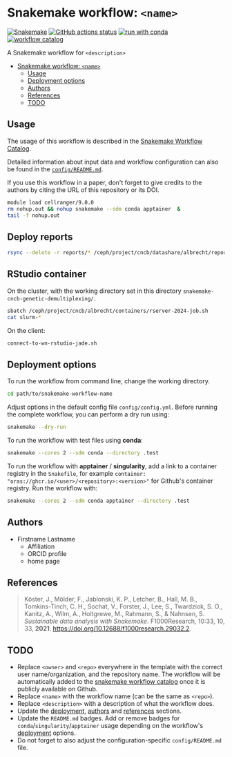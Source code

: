 # Snakemake workflow: `<name>`

[![Snakemake](https://img.shields.io/badge/snakemake-≥8.0.0-brightgreen.svg)](https://snakemake.github.io)
[![GitHub actions status](https://github.com/<owner>/<repo>/workflows/Tests/badge.svg?branch=main)](https://github.com/<owner>/<repo>/actions?query=branch%3Amain+workflow%3ATests)
[![run with conda](http://img.shields.io/badge/run%20with-conda-3EB049?labelColor=000000&logo=anaconda)](https://docs.conda.io/en/latest/)
[![workflow catalog](https://img.shields.io/badge/Snakemake%20workflow%20catalog-darkgreen)](https://snakemake.github.io/snakemake-workflow-catalog/docs/workflows/<owner>/<repo>)

A Snakemake workflow for `<description>`

- [Snakemake workflow: `<name>`](#snakemake-workflow-name)
  - [Usage](#usage)
  - [Deployment options](#deployment-options)
  - [Authors](#authors)
  - [References](#references)
  - [TODO](#todo)

## Usage

The usage of this workflow is described in the [Snakemake Workflow Catalog](https://snakemake.github.io/snakemake-workflow-catalog/docs/workflows/<owner>/<repo>).

Detailed information about input data and workflow configuration can also be found in the [`config/README.md`](config/README.md).

If you use this workflow in a paper, don't forget to give credits to the authors by citing the URL of this repository or its DOI.

```bash
module load cellranger/9.0.0
rm nohup.out && nohup snakemake --sdm conda apptainer  &
tail -f nohup.out
```

## Deploy reports

```bash
rsync --delete -r reports/* /ceph/project/cncb/datashare/albrecht/reports/round2/
```

## RStudio container

On the cluster, with the working directory set in this directory `snakemake-cncb-genetic-demultiplexing/`.

```bash
sbatch /ceph/project/cncb/albrecht/containers/rserver-2024-job.sh
cat slurm-*
```

On the client:

```bash
connect-to-wn-rstudio-jade.sh
```

## Deployment options

To run the workflow from command line, change the working directory.

```bash
cd path/to/snakemake-workflow-name
```

Adjust options in the default config file `config/config.yml`.
Before running the complete workflow, you can perform a dry run using:

```bash
snakemake --dry-run
```

To run the workflow with test files using **conda**:

```bash
snakemake --cores 2 --sdm conda --directory .test
```

To run the workflow with **apptainer** / **singularity**, add a link to a container registry in the `Snakefile`, for example `container: "oras://ghcr.io/<user>/<repository>:<version>"` for Github's container registry.
Run the workflow with:

```bash
snakemake --cores 2 --sdm conda apptainer --directory .test
```

## Authors

- Firstname Lastname
  - Affiliation
  - ORCID profile
  - home page

## References

> Köster, J., Mölder, F., Jablonski, K. P., Letcher, B., Hall, M. B., Tomkins-Tinch, C. H., Sochat, V., Forster, J., Lee, S., Twardziok, S. O., Kanitz, A., Wilm, A., Holtgrewe, M., Rahmann, S., & Nahnsen, S. _Sustainable data analysis with Snakemake_. F1000Research, 10:33, 10, 33, **2021**. https://doi.org/10.12688/f1000research.29032.2.

## TODO

- Replace `<owner>` and `<repo>` everywhere in the template with the correct user name/organization, and the repository name. The workflow will be automatically added to the [snakemake workflow catalog](https://snakemake.github.io/snakemake-workflow-catalog/index.html) once it is publicly available on Github.
- Replace `<name>` with the workflow name (can be the same as `<repo>`).
- Replace `<description>` with a description of what the workflow does.
- Update the [deployment](#deployment-options), [authors](#authors) and [references](#references) sections.
- Update the `README.md` badges. Add or remove badges for `conda`/`singularity`/`apptainer` usage depending on the workflow's [deployment](#deployment-options) options.
- Do not forget to also adjust the configuration-specific `config/README.md` file.
